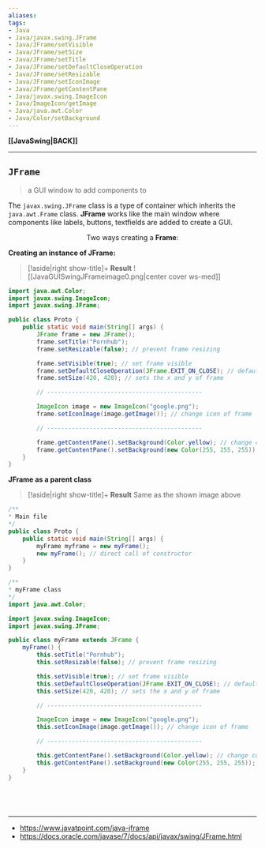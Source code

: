 ```yaml
---
aliases:
tags:
- Java
- Java/javax.swing.JFrame
- Java/JFrame/setVisible
- Java/JFrame/setSize
- Java/JFrame/setTitle
- Java/JFrame/setDefaultCloseOperation
- Java/JFrame/setResizable
- Java/JFrame/setIconImage
- Java/JFrame/getContentPane
- Java/javax.swing.ImageIcon
- Java/ImageIcon/getImage
- Java/java.awt.Color
- Java/Color/setBackground
---
```

**[[JavaSwing|BACK]]**

---
## `JFrame`
> a GUI window to add components to

The `javax.swing.JFrame` class is a type of container which inherits the `java.awt.Frame` class. **JFrame** works like the main window where components like labels, buttons, textfields are added to create a GUI.

<center>Two ways creating a <strong>Frame</strong>:</center>

**Creating an instance of JFrame:**
>[!aside|right show-title]+ **Result**
> ![[JavaGUISwingJFrameimage0.png|center cover ws-med]]

```java
import java.awt.Color;
import javax.swing.ImageIcon;
import javax.swing.JFrame;

public class Proto {
    public static void main(String[] args) {
        JFrame frame = new JFrame();
        frame.setTitle("Pornhub");
        frame.setResizable(false); // prevent frame resizing

        frame.setVisible(true); // set frame visible
        frame.setDefaultCloseOperation(JFrame.EXIT_ON_CLOSE); // default(HIDE_ON_CLOSE), DO_NOTHING_ON_CLOSE
        frame.setSize(420, 420); // sets the x and y of frame

        // --------------------------------------------

        ImageIcon image = new ImageIcon("google.png");
        frame.setIconImage(image.getImage()); // change icon of frame

        // --------------------------------------------

        frame.getContentPane().setBackground(Color.yellow); // change color of background
        frame.getContentPane().setBackground(new Color(255, 255, 255)); // custom color or can use HEX no.
    }
}
```

**JFrame as a parent class**
>[!aside|right show-title]+ **Result**
> Same as the shown image above

```java
/**
* Main file
*/
public class Proto {
    public static void main(String[] args) {
	    myFrame myframe = new myFrame();
        new myFrame(); // direct call of constructor
    }
}
```

```java
/**
* myFrame class
*/
import java.awt.Color;

import javax.swing.ImageIcon;
import javax.swing.JFrame;

public class myFrame extends JFrame {
    myFrame() {
        this.setTitle("Pornhub");
        this.setResizable(false); // prevent frame resizing

        this.setVisible(true); // set frame visible
        this.setDefaultCloseOperation(JFrame.EXIT_ON_CLOSE); // default(HIDE_ON_CLOSE), DO_NOTHING_ON_CLOSE
        this.setSize(420, 420); // sets the x and y of frame

        // --------------------------------------------

        ImageIcon image = new ImageIcon("google.png");
        this.setIconImage(image.getImage()); // change icon of frame

        // --------------------------------------------

        this.getContentPane().setBackground(Color.yellow); // change color of background
        this.getContentPane().setBackground(new Color(255, 255, 255)); // custom color or can use HEX no.
    }
}
```

<br>

# 
---
- https://www.javatpoint.com/java-jframe
- https://docs.oracle.com/javase/7/docs/api/javax/swing/JFrame.html